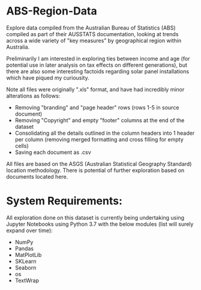 # ABS-Region-Data
Explore data compiled from the Australian Bureau of Statistics (ABS) compiled as part of their AUSSTATS documentation, looking at trends across a wide variety of "key measures" by geographical region within Australia.

Preliminarily I am interested in exploring ties between income and age (for potential use in later analysis on tax effects on different generations), but there are also some interesting factoids regarding solar panel installations which have piqued my curiousity.

Note all files were originally ".xls" format, and have had incredibly minor alterations as follows:
* Removing "branding" and "page header" rows (rows 1-5 in source document)
* Removing "Copyright" and empty "footer" columns at the end of the dataset
* Consolidating all the details outlined in the column headers into 1 header per column (removing merged formatting and cross filling for empty cells)
* Saving each document as .csv

All files are based on the ASGS (Australian Statistical Geography Standard) location methodology. There is potential of further exploration based on documents located here.

# System Requirements:
All exploration done on this dataset is currently being undertaking using Jupyter Notebooks using Python 3.7 with the below modules (list will surely expand over time):
* NumPy
* Pandas
* MatPlotLib
* SKLearn
* Seaborn
* os
* TextWrap
